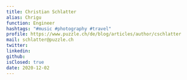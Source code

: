```yaml
---
title: Christian Schlatter
alias: Chrigu
function: Engineer
hashtags: "#music #photography #travel"
profile: https://www.puzzle.ch/de/blog/articles/author/cschlatter
mail: schlatter@puzzle.ch
twitter:
linkedin:
github:
isClosed: true
date: 2020-12-02
---
```

